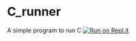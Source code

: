 # C_runner
A simple program to run C
[![Run on Repl.it](https://repl.it/badge/github/No-one-important/C_runner)](https://repl.it/github/No-one-important/C_runner)